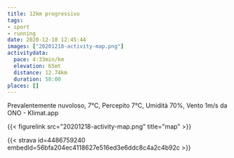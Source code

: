 ```yaml
---
title: 12km progressivo
tags:
- sport
- running
date: 2020-12-18 12:45:44
images: ["20201218-activity-map.png"]
activitydata:
  pace: 4:33min/km
  elevation: 65mt
  distance: 12.74km
  duration: 58:00
places: []
---
```


Prevalentemente nuvoloso, 7°C, Percepito 7°C, Umidità 70%, Vento 1m/s da ONO - Klimat.app

<!--more-->



{{< figurelink src="20201218-activity-map.png" title="map" >}}


{{< strava id=4486759240 embedId=56bfa204ec4118627e516ed3e6ddc8c4a2c4b92c >}}
